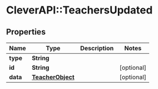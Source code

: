 # CleverAPI::TeachersUpdated

## Properties
Name | Type | Description | Notes
------------ | ------------- | ------------- | -------------
**type** | **String** |  | 
**id** | **String** |  | [optional] 
**data** | [**TeacherObject**](TeacherObject.md) |  | [optional] 


